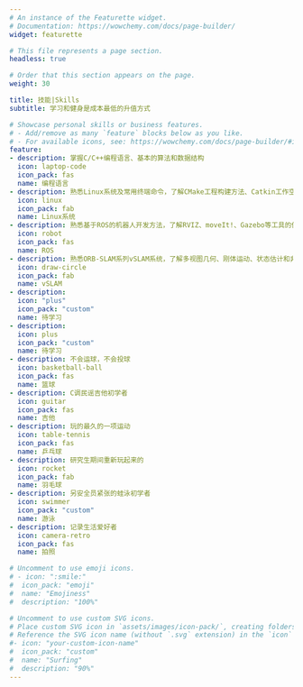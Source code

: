 ```yaml
---
# An instance of the Featurette widget.
# Documentation: https://wowchemy.com/docs/page-builder/
widget: featurette

# This file represents a page section.
headless: true

# Order that this section appears on the page.
weight: 30

title: 技能|Skills
subtitle: 学习和健身是成本最低的升值方式

# Showcase personal skills or business features.
# - Add/remove as many `feature` blocks below as you like.
# - For available icons, see: https://wowchemy.com/docs/page-builder/#icons
feature:
- description: 掌握C/C++编程语言、基本的算法和数据结构
  icon: laptop-code
  icon_pack: fas
  name: 编程语言
- description: 熟悉Linux系统及常用终端命令，了解CMake工程构建方法、Catkin工作空间管理方法
  icon: linux
  icon_pack: fab
  name: Linux系统
- description: 熟悉基于ROS的机器人开发方法，了解RVIZ、moveIt!、Gazebo等工具的使用
  icon: robot
  icon_pack: fas
  name: ROS
- description: 熟悉ORB-SLAM系列vSLAM系统，了解多视图几何、刚体运动、状态估计和非线性优化等基础知识
  icon: draw-circle
  icon_pack: fab
  name: vSLAM
- description: 
  icon: "plus"
  icon_pack: "custom"
  name: 待学习
- description: 
  icon: plus
  icon_pack: "custom"
  name: 待学习
- description: 不会运球，不会投球
  icon: basketball-ball
  icon_pack: fas
  name: 篮球
- description: C调民谣吉他初学者
  icon: guitar
  icon_pack: fas
  name: 吉他
- description: 玩的最久的一项运动
  icon: table-tennis
  icon_pack: fas
  name: 乒乓球
- description: 研究生期间重新玩起来的
  icon: rocket
  icon_pack: fab
  name: 羽毛球
- description: 另安全员紧张的蛙泳初学者
  icon: swimmer
  icon_pack: "custom"
  name: 游泳
- description: 记录生活爱好者
  icon: camera-retro
  icon_pack: fas
  name: 拍照

# Uncomment to use emoji icons.
# - icon: ":smile:"
#  icon_pack: "emoji"
#  name: "Emojiness"
#  description: "100%"  

# Uncomment to use custom SVG icons.
# Place custom SVG icon in `assets/images/icon-pack/`, creating folders if necessary.
# Reference the SVG icon name (without `.svg` extension) in the `icon` field.
#- icon: "your-custom-icon-name"
#  icon_pack: "custom"
#  name: "Surfing"
#  description: "90%"
---
```

